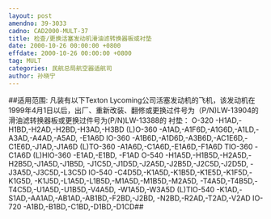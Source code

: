 ```yaml
---
layout: post
amendno: 39-3033
cadno: CAD2000-MULT-37
title: 检查/更换活塞发动机滑油滤转换器板或衬垫
date: 2000-10-26 00:00:00 +0800
effdate: 2000-10-26 00:00:00 +0800
tag: MULT
categories: 民航总局航空器适航司
author: 孙晓宁
---
```


##适用范围:
凡装有以下Texton Lycoming公司活塞发动机的飞机，该发动机在1999年4月1日以后，出厂、重新改装、翻修或更换过件号为（P/N)LW-13904的滑油滤转换器板或更换过件号为(P/N)LW-13388的
衬垫：
O-320  -H1AD,-H1BD,-H2AD,-H2BD,-H3AD,-H3BD
(L)O-360  -A1AD,-A1F6D,-A1G6D,-A1LD,-A3AD,-A4AD,-A5AD,
-E1A6D
IO-360  -A1B6D,-A1D6D,-A3B6D,-AC1E6D,-C1E6D,-J1AD,-J1A6D
(L)TO-360  -A1A6D,-C1A6D,-E1A6D,-F1A6D
TIO-360  -C1A6D
(L)HIO-360  -E1AD,-E1BD, -F1AD
O-540  -H1A5D,-H1B5D,-H2A5D,-H2B5D,-J1A5D,-J1B5D,
-J1C5D,-J1D5D,-J2A5D,-J2B5D,-J2C5D,-J2D5D,
-J3A5D,-J3C5D,-L3C5D
IO-540  -C4D5D,-K1A5D,-K1B5D,-K1E5D,-K1F5D,-K1G5D,
-K1J5D,-L1A5D,-L1B5D,-M1A5D,-M1B5D,-M2A5D,
-T4A5D,-T4B5D,-T4C5D,-U1A5D,-U1B5D,-V4A5D,
-W1A5D,-W3A5D
(L)TIO-540  -K1AD,-S1AD,-AA1AD,-AB1AD,-AB1BD,-F2BD,-J2BD,
-N2BD,-R2AD,-T2AD,-V2AD IO-720 -A1BD,-B1BD,-C1BD,-D1BD,-D1CD##

